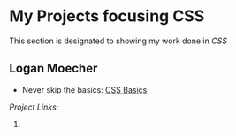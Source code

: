 # My Projects focusing CSS

This section is designated to showing my work done in *CSS*

## Logan Moecher

* Never skip the basics: [CSS Basics](css_basics/README.md "css_basics README.md file")

*Project Links*:

1. 